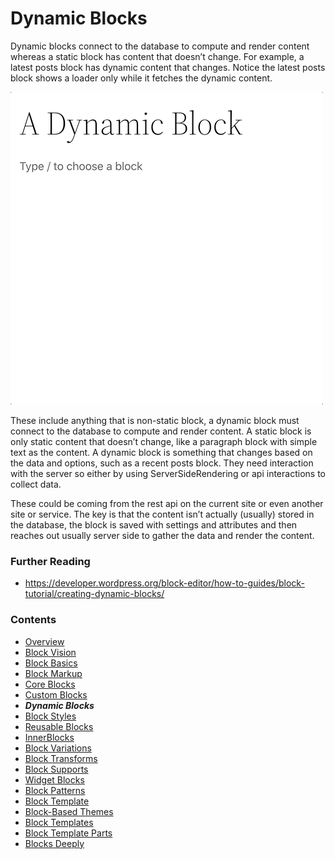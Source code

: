 # Dynamic Blocks

Dynamic blocks connect to the database to compute and render content whereas a static block has content that doesn’t change. For example, a latest posts block has dynamic content that changes. Notice the latest posts block shows a loader only while it fetches the dynamic content.

![dynamic block demo](images/dynamic-block.gif)

These include anything that is non-static block, a dynamic block must connect to the database to compute and render content. A static block is only static content that doesn’t change, like a paragraph block with simple text as the content. A dynamic block is something that changes based on the data and options, such as a recent posts block. They need interaction with the server so either by using ServerSideRendering or api interactions to collect data.

These could be coming from the rest api on the current site or even another site or service. The key is that the content isn’t actually (usually) stored in the database, the block is saved with settings and attributes and then reaches out usually server side to gather the data and render the content.

### Further Reading
- https://developer.wordpress.org/block-editor/how-to-guides/block-tutorial/creating-dynamic-blocks/  
### Contents
- [Overview](01-overview.md)
- [Block Vision](02-block-vision.md)
- [Block Basics](03-block-basics.md)
- [Block Markup](04-block-markup.md)
- [Core Blocks](05-core-blocks.md)
- [Custom Blocks](06-custom-blocks.md)
- ***Dynamic Blocks***
- [Block Styles](08-block-styles.md)
- [Reusable Blocks](09-reusable-blocks.md)
- [InnerBlocks](10-innerblocks.md)
- [Block Variations](11-block-variations.md)
- [Block Transforms](12-block-transforms.md)
- [Block Supports](13-block-supports.md)
- [Widget Blocks](14-widget-blocks.md)
- [Block Patterns](15-block-patterns.md)
- [Block Template](16-block-template.md)
- [Block-Based Themes](17-block-based-themes.md)
- [Block Templates](18-block-templates.md)
- [Block Template Parts](19-block-template-parts.md)
- [Blocks Deeply](20-blocks-deeply.md)